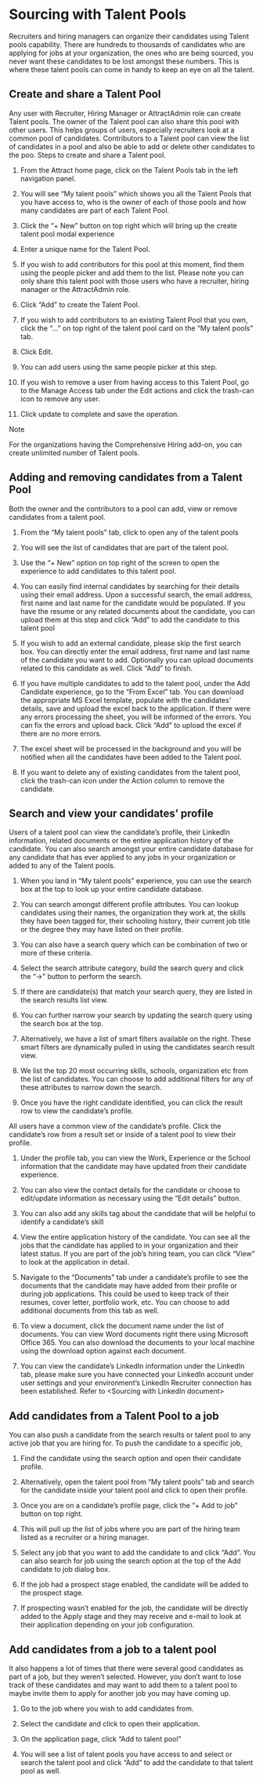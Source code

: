 Sourcing with Talent Pools
=========================

Recruiters and hiring managers can organize their candidates using Talent pools
capability. There are hundreds to thousands of candidates who are applying for
jobs at your organization, the ones who are being sourced, you never want these
candidates to be lost amongst these numbers. This is where these talent pools
can come in handy to keep an eye on all the talent.

Create and share a Talent Pool
------------------------------

Any user with Recruiter, Hiring Manager or AttractAdmin role can create Talent
pools. The owner of the Talent pool can also share this pool with other users.
This helps groups of users, especially recruiters look at a common pool of
candidates. Contributors to a Talent pool can view the list of candidates in a
pool and also be able to add or delete other candidates to the poo. Steps to
create and share a Talent pool.

1.  From the Attract home page, click on the Talent Pools tab in the left
    navigation panel.

2.  You will see “My talent pools” which shows you all the Talent Pools that you
    have access to, who is the owner of each of those pools and how many
    candidates are part of each Talent Pool.

3.  Click the “+ New” button on top right which will bring up the create talent
    pool modal experience

4.  Enter a unique name for the Talent Pool.

5.  If you wish to add contributors for this pool at this moment, find them
    using the people picker and add them to the list. Please note you can only
    share this talent pool with those users who have a recruiter, hiring manager
    or the AttractAdmin role.

6.  Click “Add” to create the Talent Pool.

7.  If you wish to add contributors to an existing Talent Pool that you own,
    click the “…” on top right of the talent pool card on the “My talent pools”
    tab.

8.  Click Edit.

9.  You can add users using the same people picker at this step.

10. If you wish to remove a user from having access to this Talent Pool, go to
    the Manage Access tab under the Edit actions and click the trash-can icon to
    remove any user.

11. Click update to complete and save the operation.

>[!NOTE]
>For the organizations having the Comprehensive Hiring add-on, you can
create unlimited number of Talent pools.

Adding and removing candidates from a Talent Pool 
--------------------------------------------------

Both the owner and the contributors to a pool can add, view or remove candidates
from a talent pool.

1.  From the “My talent pools” tab, click to open any of the talent pools

2.  You will see the list of candidates that are part of the talent pool.

3.  Use the “+ New” option on top right of the screen to open the experience to
    add candidates to this talent pool.

4.  You can easily find internal candidates by searching for their details using
    their email address. Upon a successful search, the email address, first name
    and last name for the candidate would be populated. If you have the resume
    or any related documents about the candidate, you can upload them at this
    step and click “Add” to add the candidate to this talent pool

5.  If you wish to add an external candidate, please skip the first search box.
    You can directly enter the email address, first name and last name of the
    candidate you want to add. Optionally you can upload documents related to
    this candidate as well. Click “Add” to finish.

6.  If you have multiple candidates to add to the talent pool, under the Add
    Candidate experience, go to the “From Excel” tab. You can download the
    appropriate MS Excel template, populate with the candidates’ details, save
    and upload the excel back to the application. If there were any errors
    processing the sheet, you will be informed of the errors. You can fix the
    errors and upload back. Click “Add” to upload the excel if there are no more
    errors.

7.  The excel sheet will be processed in the background and you will be notified
    when all the candidates have been added to the Talent pool.

8.  If you want to delete any of existing candidates from the talent pool, click
    the trash-can icon under the Action column to remove the candidate.

Search and view your candidates’ profile
----------------------------------------

Users of a talent pool can view the candidate’s profile, their LinkedIn
information, related documents or the entire application history of the
candidate. You can also search amongst your entire candidate database for any
candidate that has ever applied to any jobs in your organization or added to any
of the Talent pools.

1.  When you land in “My talent pools” experience, you can use the search box at
    the top to look up your entire candidate database.

2.  You can search amongst different profile attributes. You can lookup
    candidates using their names, the organization they work at, the skills they
    have been tagged for, their schooling history, their current job title or
    the degree they may have listed on their profile.

3.  You can also have a search query which can be combination of two or more of
    these criteria.

4.  Select the search attribute category, build the search query and click the
    “-\>” button to perform the search.

5.  If there are candidate(s) that match your search query, they are listed in
    the search results list view.

6.  You can further narrow your search by updating the search query using the
    search box at the top.

7.  Alternatively, we have a list of smart filters available on the right. These
    smart filters are dynamically pulled in using the candidates search result
    view.

8.  We list the top 20 most occurring skills, schools, organization etc from the
    list of candidates. You can choose to add additional filters for any of
    these attributes to narrow down the search.

9.  Once you have the right candidate identified, you can click the result row
    to view the candidate’s profile.

All users have a common view of the candidate’s profile. Click the candidate’s
row from a result set or inside of a talent pool to view their profile.

1.  Under the profile tab, you can view the Work, Experience or the School
    information that the candidate may have updated from their candidate
    experience.

2.  You can also view the contact details for the candidate or choose to
    edit/update information as necessary using the “Edit details” button.

3.  You can also add any skills tag about the candidate that will be helpful to
    identify a candidate’s skill

4.  View the entire application history of the candidate. You can see all the
    jobs that the candidate has applied to in your organization and their latest
    status. If you are part of the job’s hiring team, you can click “View” to
    look at the application in detail.

5.  Navigate to the “Documents” tab under a candidate’s profile to see the
    documents that the candidate may have added from their profile or during job
    applications. This could be used to keep track of their resumes, cover
    letter, portfolio work, etc. You can choose to add additional documents from
    this tab as well.

6.  To view a document, click the document name under the list of documents. You
    can view Word documents right there using Microsoft Office 365. You can also
    download the documents to your local machine using the download option
    against each document.

7.  You can view the candidate’s LinkedIn information under the LinkedIn tab,
    please make sure you have connected your LinkedIn account under user
    settings and your environment’s LinkedIn Recruiter connection has been
    established. Refer to \<Sourcing with LinkedIn document\>

Add candidates from a Talent Pool to a job
------------------------------------------

You can also push a candidate from the search results or talent pool to any
active job that you are hiring for. To push the candidate to a specific job,

1.  Find the candidate using the search option and open their candidate profile.

2.  Alternatively, open the talent pool from “My talent pools” tab and search
    for the candidate inside your talent pool and click to open their profile.

3.  Once you are on a candidate’s profile page, click the “+ Add to job” button
    on top right.

4.  This will pull up the list of jobs where you are part of the hiring team
    listed as a recruiter or a hiring manager.

5.  Select any job that you want to add the candidate to and click “Add”. You
    can also search for job using the search option at the top of the Add
    candidate to job dialog box.

6.  If the job had a prospect stage enabled, the candidate will be added to the
    prospect stage.

7.  If prospecting wasn’t enabled for the job, the candidate will be directly
    added to the Apply stage and they may receive and e-mail to look at their
    application depending on your job configuration.

Add candidates from a job to a talent pool
------------------------------------------

It also happens a lot of times that there were several good candidates as part
of a job, but they weren’t selected. However, you don’t want to lose track of
these candidates and may want to add them to a talent pool to maybe invite them
to apply for another job you may have coming up.

1.  Go to the job where you wish to add candidates from.

2.  Select the candidate and click to open their application.

3.  On the application page, click “Add to talent pool”

4.  You will see a list of talent pools you have access to and select or search
    the talent pool and click “Add” to add the candidate to that talent pool as
    well.
